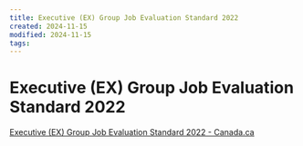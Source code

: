 ```yaml
---
title: Executive (EX) Group Job Evaluation Standard 2022
created: 2024-11-15
modified: 2024-11-15
tags: 
---
```

# Executive (EX) Group Job Evaluation Standard 2022
[Executive (EX) Group Job Evaluation Standard 2022 - Canada.ca](https://www.canada.ca/en/treasury-board-secretariat/services/collective-agreements/job-evaluation/executive-group-position-evaluation-plan-2022.html)
